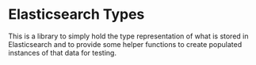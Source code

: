 # Elasticsearch Types

This is a library to simply hold the type representation of what is stored in Elasticsearch and to provide some helper functions to create populated instances of that data for testing.
